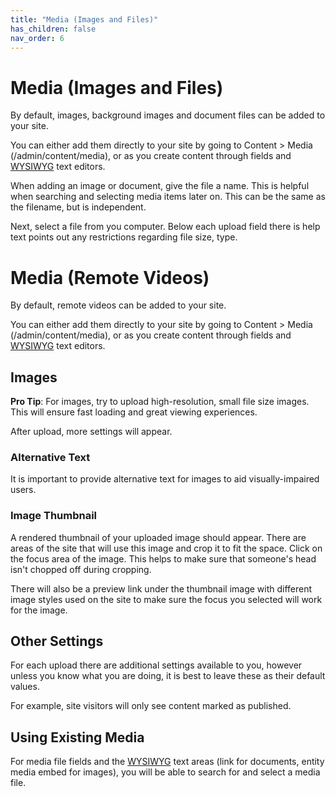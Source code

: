 ```yaml
---
title: "Media (Images and Files)"
has_children: false
nav_order: 6
---
```


# Media (Images and Files)

By default, images, background images and document files can be added to your site.

You can either add them directly to your site by going to Content > Media (/admin/content/media), or as you create content through fields and [WYSIWYG](../wysiwyg/index.md) text editors.

When adding an image or document, give the file a name. This is helpful when searching and selecting media items later on. This can be the same as the filename, but is independent.

Next, select a file from you computer. Below each upload field there is help text points out any restrictions regarding file size, type.

# Media (Remote Videos)

By default, remote videos can be added to your site.

You can either add them directly to your site by going to Content > Media (/admin/content/media), or as you create content through fields and [WYSIWYG](../wysiwyg/index.md) text editors.

## Images

**Pro Tip**: For images, try to upload high-resolution, small file size images. This will ensure fast loading and great viewing experiences.

After upload, more settings will appear.

### Alternative Text

It is important to provide alternative text for images to aid visually-impaired users.

### Image Thumbnail

A rendered thumbnail of your uploaded image should appear. There are areas of the site that will use this image and crop it to fit the space. Click on the focus area of the image. This helps to make sure that someone's head isn't chopped off during cropping.

There will also be a preview link under the thumbnail image with different image styles used on the site to make sure the focus you selected will work for the image.

## Other Settings

For each upload there are additional settings available to you, however unless you know what you are doing, it is best to leave these as their default values.

For example, site visitors will only see content marked as published.

## Using Existing Media

For media file fields and the [WYSIWYG](../wysiwyg/index.md) text areas (link for documents, entity media embed for images), you will be able to search for and select a media file.
